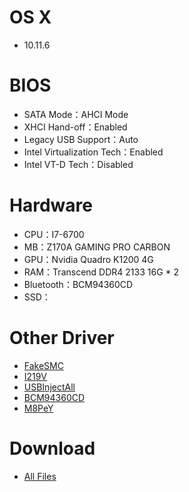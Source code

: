 # OS X
- 10.11.6


# BIOS
- SATA Mode：AHCI Mode
- XHCI Hand-off：Enabled
- Legacy USB Support：Auto
- Intel Virtualization Tech：Enabled
- Intel VT-D Tech：Disabled


# Hardware
- CPU：I7-6700
- MB：Z170A GAMING PRO CARBON
- GPU：Nvidia  Quadro K1200 4G
- RAM：Transcend DDR4 2133 16G * 2
- Bluetooth：BCM94360CD
- SSD：

# Other Driver
- [FakeSMC](https://bitbucket.org/RehabMan/os-x-fakesmc-kozlek/downloads/RehabMan-FakeSMC-2016-0908.zip)
- [I219V](https://bitbucket.org/RehabMan/os-x-intel-network/downloads/RehabMan-IntelMausiEthernet-v2-2016-0107.zip)
- [USBInjectAll](https://bitbucket.org/RehabMan/os-x-usb-inject-all/downloads/RehabMan-USBInjectAll-2016-0907.zip)
- [BCM94360CD](https://bitbucket.org/RehabMan/os-x-fake-pci-id/downloads/RehabMan-FakePCIID-2016-0820.zip)
- [M8PeY](http://www.macvidcards.com/uploads/2/7/6/8/27683275/nvme_for_osx.zip)


# Download
* [All Files](https://bitbucket.org/ChengYouFang/hackintosh/downloads/Z170A%20GAMING%20PRO%20CARBON.zip) 
